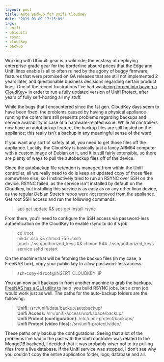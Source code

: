 ```yaml
---
layout: post
title: Auto Backup for Unifi CloudKey
date: '2019-08-09 17:15:09'
tags:
- unifi
- ubiquiti
- rsync
- cloudkey
- backup
---
```


Working with Ubiquiti gear is a wild ride; the ecstasy of deploying enterprise-grade gear for the borderline absurd prices that the Edge and Unifi lines enable is all to often ruined by the agony of buggy firmware, features that were promised on GA releases that are still not implemented 2 years later, and questionable business decisions regarding certain product lines. One of the recent frustrations I've had was[being forced into buying a CloudKey+](https://help.ubnt.com/hc/en-us/articles/360011480554-UniFi-Protect-FAQ#5) in order to run a fully updated version of Unifi Protect, after years of fully self-hosting all my stuff.

While the bugs that I encountered since the 1st gen. CloudKey days seem to have been fixed, the problems caused by having a physical appliance running the controllers still presents problems regarding backups and service availability in case of a hardware-related issue. While all controllers now have an autobackup feature, the backup files are still hosted on the appliance; this really isn't a backup in any meaningful sense of the word.

If you want any sort of safety at all, you need to get those files off the appliance. ‌‌‌‌Luckily, the CloudKey is basically just a fancy ARM64 computer with a custom image of Debian on it, and it is still fairly extensible, so there are plenty of ways to pull the autobackup files off of the device.   
  
Since the autobackup file retention is managed from within the Unifi controller, all we really need to do is keep an updated copy of those files somewhere else, so I instinctively tried to run an RSYNC over SSH on the device. RSYNC failed, as the service isn't installed by default on the Cloudkey, but installing this service is as easy as on any other linux device, as the regular Debian Stretch repos were not removed from the appliance. Get root SSH access and run the following commands:

> apt-get update && apt-get install rsync

From there, you'll need to configure the SSH access via password-less authentication on the CloudKey to enable rsync to do it's job.

> cd /root  
> mkdir .ssh && chmod 755 ./.ssh  
> touch ./.ssh/authorized\_keys && chmod 644 ./.ssh/authorized\_keys  
> service sshd restart

On the machine that will be fetching the backup files (in my case, a FreeNAS box), copy your public key to allow password-less access: &nbsp;

> ssh-copy-id root@INSERT\_CLOUDKEY\_IP

You can now pull backups in from another machine to grab the backups. [FreeNAS has a GUI utility to](https://www.ixsystems.com/documentation/freenas/11.2/tasks.html?highlight=rsync#rsync-tasks) help &nbsp;you build RSYNC jobs, but a cron job would work just as well. The paths for the auto-backup folders are the following:

> **Unifi:** /srv/unifi/data/backup/autobackup/  
> **Unifi Access:** /srv/unifi-access/workspace/backup/  
> **Unifi Protect (configuration)**: /etc/unifi-protect/backups/  
> **Unifi Protect (video files):** /srv/unifi-protect/video/

These paths only backup the configurations. Seeing that a lot of the problems I've had in the past with the Unifi controller was related to the MongoDB backend, I decided that it was probably wiser not to try pulling files from a live database. If the Unifi service was stopped, I don't see why you couldn't copy the entire application folder, logs, database and all.

